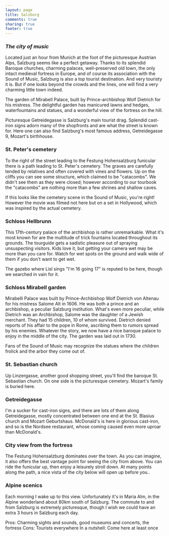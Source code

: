 ```yaml
---
layout: page
title: Salzburg
comments: true
sharing: true
footer: true
---
```

<h3><em>The city of music</em></h3>

Located just an hour from Munich at the foot of the picturesque Austrian Alps, Salzburg seems like a perfect getaway. Thanks to its splendid Baroque churches, charming palaces, well-preserved old town, the only intact medieval fortress in Europe, and of course its association with the Sound of Music, Salzburg is also a top tourist destination. And very touristy it is. But if one looks beyond the crowds and the lines, one will find a very charming little town indeed.

The garden of Mirabell Palace, built by Prince-archbishop Wolf Dietrich for his mistress. The delightful garden has manicured lawns and hedges, waterfountains and statues, and a wonderful view of the fortress on the hill.

Picturesque Getreidegasse is Salzburg's main tourist drag. Splendid cast-iron signs adorn many of the shopfronts and are what the street is known for. Here one can also find Salzburg's most famous address, Getreidegasse 9, Mozart's birthhouse.

<h3>St. Peter's cemetery</h3>

To the right of the street leading to the Festung Hohensalzburg funicular there is a path leading to St. Peter's cemetery. The graves are carefully tended by relatives and often covered with vines and flowers. Up on the cliffs you can see some structure, which claimed to be "catacombs". We didn't see them as they were closed; however according to our tourbook the "catacombs" are nothing more than a few shrines and shallow caves.

If this looks like the cemetery scene in the Sound of Music, you're right! However the movie was filmed not here but on a set in Hollywood, which was inspired by the actual cemetery.

<h3>Schloss Hellbrunn</h3>

This 17th-century palace of the archbishop is rather unremarkable. What it's most known for are the multitude of trick fountains located throughout its grounds. The tourguide gets a sadistic pleasure out of spraying unsuspecting visitors. Kids love it, but getting your camera wet may be more than you care for. Watch for wet spots on the ground and walk wide of them if you don't want to get wet.

The gazebo where Lisl sings "I'm 16 going 17" is reputed to be here, though we searched in vain for it.

<h3>Schloss Mirabell garden</h3>

Mirabelli Palace was built by Prince-Archbishop Wolf Dietrich von Altenau for his mistress Salome Alt in 1606. He was both a prince and an archbishop, a peculiar Salzburg institution. What's even more peculiar, while Dietrich was an Archbishop, Salome was the daughter of a Jewish merchant. They had 15 children, 10 of whom survived. Dietrich denied reports of his affair to the pope in Rome, ascribing them to rumors spread by his enemies. Whatever the story, we now have a nice baroque palace to enjoy in the middle of the city. The garden was laid out in 1730. 

Fans of the Sound of Music may recognize the statues where the children frolick and the arbor they come out of.

<h3>St. Sebastian church</h3>

Up Linzergasse, another good shopping street, you'll find the baroque St. Sebastian church. On one side is the picturesque cemetery. Mozart's family is buried here.

<h3>Getreidegasse</h3>
I'm a sucker for cast-iron signs, and there are lots of them along Getreidegasse, mostly concentrated between one end at the St. Blasius church and Mozart Geburtshaus. McDonald's is here in glorious cast-iron, and so is the Nordsee restaurant, whose coming caused even more uproar than McDonald's.

<h3>City view from the fortress</h3>

The Festung Hohensalzburg dominates over the town. As you can imagine, it also offers the best vantage point for seeing the city from above. You can ride the funicular up, then enjoy a leisurely stroll down. At many points along the path, a nice vista of the city below will open up before you..

<h3>Alpine scenics</h3>
Each morning I wake up to this view. Unfortunately it's in Maria Alm, in the Alpine wonderland about 80km south of Salzburg. The commute to and from Salzburg is extremely picturesque, though I wish we could have an extra 3 hours in Salzburg each day.

Pros: Charming sights and sounds, good museums and concerts, the fortress
Cons: Tourists everywhere
In a nutshell: Come here at least once